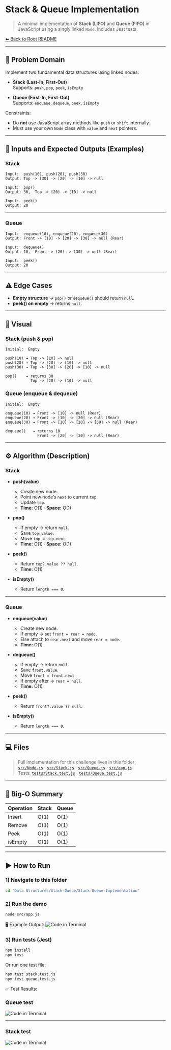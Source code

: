 # Stack & Queue Implementation

> A minimal implementation of **Stack (LIFO)** and **Queue (FIFO)** in JavaScript using a singly linked `Node`. Includes Jest tests.

[⬅ Back to Root README](../../../README.md)

---

## 🧩 Problem Domain

Implement two fundamental data structures using linked nodes:

- **Stack (Last-In, First-Out)**  
  Supports: `push`, `pop`, `peek`, `isEmpty`

- **Queue (First-In, First-Out)**  
  Supports: `enqueue`, `dequeue`, `peek`, `isEmpty`

Constraints:

- Do **not** use JavaScript array methods like `push` or `shift` internally.
- Must use your own `Node` class with `value` and `next` pointers.

---

## 🔢 Inputs and Expected Outputs (Examples)

### Stack

```text
Input:  push(10), push(20), push(30)
Output: Top -> [30] -> [20] -> [10] -> null
```

```text
Input:  pop()
Output: 30,  Top -> [20] -> [10] -> null
```

```text
Input:  peek()
Output: 20
```

---

### Queue

```text
Input:  enqueue(10), enqueue(20), enqueue(30)
Output: Front -> [10] -> [20] -> [30] -> null (Rear)
```

```text
Input:  dequeue()
Output: 10,  Front -> [20] -> [30] -> null (Rear)
```

```text
Input:  peek()
Output: 20
```

---

## ⚠️ Edge Cases

- **Empty structure** → `pop()` or `dequeue()` should return `null`.
- **peek() on empty** → returns `null`.

---

## 👀 Visual

### Stack (push & pop)

```text
Initial:  Empty

push(10) → Top -> [10] -> null
push(20) → Top -> [20] -> [10] -> null
push(30) → Top -> [30] -> [20] -> [10] -> null

pop()    → returns 30
           Top -> [20] -> [10] -> null
```

### Queue (enqueue & dequeue)

```text
Initial:  Empty

enqueue(10) → Front -> [10] -> null (Rear)
enqueue(20) → Front -> [10] -> [20] -> null (Rear)
enqueue(30) → Front -> [10] -> [20] -> [30] -> null (Rear)

dequeue()   → returns 10
              Front -> [20] -> [30] -> null (Rear)
```

---

## ⚙️ Algorithm (Description)

### Stack

- **push(value)**

  - Create new node.
  - Point new node’s `next` to current `top`.
  - Update `top`.
  - **Time:** O(1) · **Space:** O(1)

- **pop()**

  - If empty → return `null`.
  - Save `top.value`.
  - Move `top = top.next`.
  - **Time:** O(1) · **Space:** O(1)

- **peek()**

  - Return `top?.value ?? null`.
  - **Time:** O(1)

- **isEmpty()**
  - Return `length === 0`.

---

### Queue

- **enqueue(value)**

  - Create new node.
  - If empty → set `front = rear = node`.
  - Else attach to `rear.next` and move `rear = node`.
  - **Time:** O(1)

- **dequeue()**

  - If empty → return `null`.
  - Save `front.value`.
  - Move `front = front.next`.
  - If empty after → `rear = null`.
  - **Time:** O(1)

- **peek()**

  - Return `front?.value ?? null`.

- **isEmpty()**
  - Return `length === 0`.

---

## 💻 Files

> Full implementation for this challenge lives in this folder:  
> [`src/Node.js`](./src/Node.js) · [`src/Stack.js`](./src/Stack.js) · [`src/Queue.js`](./src/Queue.js) · [`src/app.js`](./src/app.js)  
> Tests: [`tests/Stack.test.js`](./tests/Stack.test.js) · [`tests/Queue.test.js`](./tests/Queue.test.js)

---

## 🧮 Big‑O Summary

| Operation | Stack | Queue |
| --------- | ----- | ----- |
| Insert    | O(1)  | O(1)  |
| Remove    | O(1)  | O(1)  |
| Peek      | O(1)  | O(1)  |
| isEmpty   | O(1)  | O(1)  |

---

## ▶️ How to Run

### 1) Navigate to this folder

```bash
cd "Data Structures/Stack-Queue/Stack-Queue-Implementation"
```

### 2) Run the demo

```bash
node src/app.js
```

🖥️ Example Output:
![Code in Terminal](./docs/stack&queue-console-output.png)

### 3) Run tests (Jest)

```bash
npm install
npm test
```

Or run one test file:

```bash
npm test stack.test.js
npm test queue.test.js
```

✅ Test Results:

### Queue test

![Code in Terminal](./docs/queue-Test.png)

---

### Stack test

![Code in Terminal](./docs/stack-Test.png)
